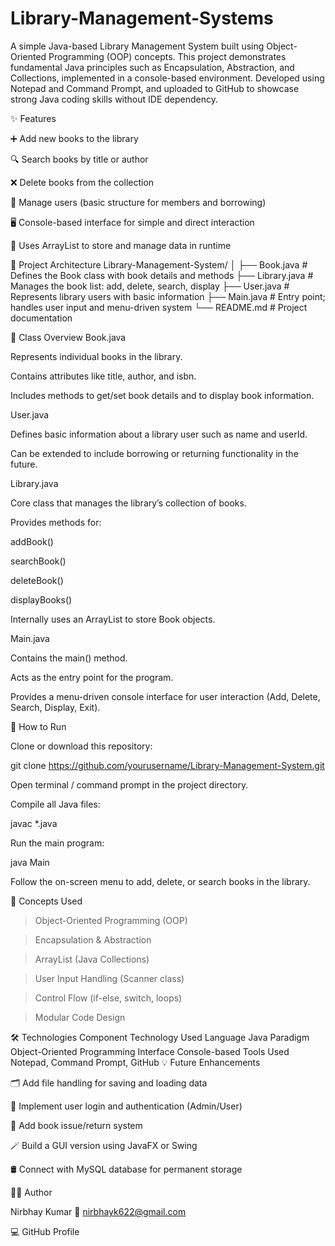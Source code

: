 # Library-Management-Systems
A simple Java-based Library Management System built using Object-Oriented Programming (OOP) concepts.
This project demonstrates fundamental Java principles such as Encapsulation, Abstraction, and Collections, implemented in a console-based environment.
Developed using Notepad and Command Prompt, and uploaded to GitHub to showcase strong Java coding skills without IDE dependency.

✨ Features

➕ Add new books to the library

🔍 Search books by title or author

❌ Delete books from the collection

👥 Manage users (basic structure for members and borrowing)

🖥️ Console-based interface for simple and direct interaction

💾 Uses ArrayList to store and manage data in runtime

🧱 Project Architecture
Library-Management-System/
│
├── Book.java        # Defines the Book class with book details and methods
├── Library.java     # Manages the book list: add, delete, search, display
├── User.java        # Represents library users with basic information
├── Main.java        # Entry point; handles user input and menu-driven system
└── README.md        # Project documentation

🧩 Class Overview
Book.java

Represents individual books in the library.

Contains attributes like title, author, and isbn.

Includes methods to get/set book details and to display book information.

User.java

Defines basic information about a library user such as name and userId.

Can be extended to include borrowing or returning functionality in the future.

Library.java

Core class that manages the library’s collection of books.

Provides methods for:

addBook()

searchBook()

deleteBook()

displayBooks()

Internally uses an ArrayList to store Book objects.

Main.java

Contains the main() method.

Acts as the entry point for the program.

Provides a menu-driven console interface for user interaction (Add, Delete, Search, Display, Exit).

🚀 How to Run

Clone or download this repository:

git clone https://github.com/yourusername/Library-Management-System.git


Open terminal / command prompt in the project directory.

Compile all Java files:

javac *.java


Run the main program:

java Main


Follow the on-screen menu to add, delete, or search books in the library.

🧠 Concepts Used

> Object-Oriented Programming (OOP)

> Encapsulation & Abstraction

> ArrayList (Java Collections)

> User Input Handling (Scanner class)

> Control Flow (if-else, switch, loops)

> Modular Code Design

🛠️ Technologies
Component	Technology Used
Language	Java
Paradigm	Object-Oriented Programming
Interface	Console-based
Tools Used	Notepad, Command Prompt, GitHub
💡 Future Enhancements

🗂️ Add file handling for saving and loading data

🔑 Implement user login and authentication (Admin/User)

🧾 Add book issue/return system

🪄 Build a GUI version using JavaFX or Swing

🛢️ Connect with MySQL database for permanent storage

👨‍💻 Author

Nirbhay Kumar
📧 nirbhayk622@gmail.com

💻 GitHub Profile
